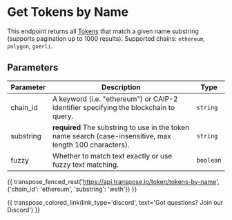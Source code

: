 # Get Tokens by Name

This endpoint returns all [Tokens](../models/token_model.md) that match a given name substring (supports pagination up to 1000 results). Supported chains: `ethereum`, `polygon`, `goerli`.

## Parameters
| Parameter     | Description                                                                          | Type     | 
|---------------|--------------------------------------------------------------------------------------|----------|
| chain_id      | A keyword (i.e. "ethereum") or CAIP-2 identifier specifying the blockchain to query. | `string` | 
| substring | **required** The substring to use in the token name search (case-insensitive, max length 100 characters).    | `string` | 
| fuzzy | Whether to match text exactly or use fuzzy text matching.    | `boolean` | 

{{ transpose_fenced_rest('https://api.transpose.io/token/tokens-by-name', {'chain_id': 'ethereum', 'substring': 'weth'}) }}

{{ transpose_colored_link(link_type='discord', text='Got questions?  Join our Discord') }}
